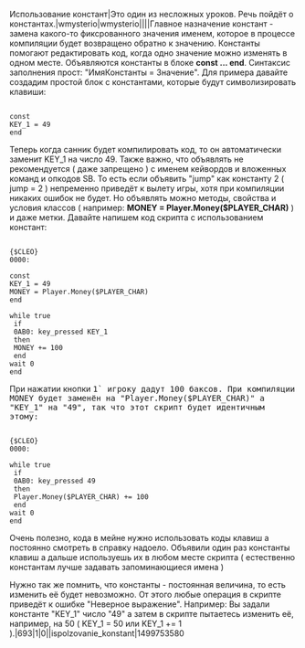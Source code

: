 Использование констант|Это один из несложных уроков. Речь пойдёт о константах.|wmysterio|wmysterio||||Главное назначение констант - замена какого-то фиксрованного значения именем, которое в процессе компиляции будет возвращено обратно к значению. Константы помогают редактировать код, когда одно значение можно изменять в одном месте. Объявляются константы в блоке **const ... end**. Синтаксис заполнения прост: "ИмяКонстанты = Значение". Для примера давайте создадим простой блок с константами, которые будут символизировать клавиши:


```

const
KEY_1 = 49
end
```



Теперь когда санник будет компилировать код, то он автоматически заменит KEY_1 на число 49. Также важно, что объявлять не рекомендуется ( даже запрещено ) с именем кейвордов и вложенных команд и опкодов SB. То есть если объявить "jump" как константу 2 ( jump = 2 ) непременно приведёт к вылету игры, хотя при компиляции никаких ошибок не будет. Но объявлять можно методы, свойства и условия классов ( например: **MONEY = Player.Money($PLAYER_CHAR)** ) и даже метки. Давайте напишем код скрипта с использованием констант:


```

{$CLEO}
0000:

const
KEY_1 = 49
MONEY = Player.Money($PLAYER_CHAR)
end

while true
 if
 0AB0: key_pressed KEY_1
 then
 MONEY += 100
 end
wait 0
end
```



При нажатии кнопки <kbd>1` игроку дадут 100 баксов. При компиляции MONEY будет заменён на "Player.Money($PLAYER_CHAR)" а "KEY_1" на "49", так что этот скрипт будет идентичным этому:


```

{$CLEO}
0000:

while true
 if
 0AB0: key_pressed 49
 then
 Player.Money($PLAYER_CHAR) += 100
 end
wait 0
end
```



Очень полезно, кода в мейне нужно использовать коды клавиш а постоянно смотреть в справку надоело. Объявили один раз константы клавиш а дальше используешь их в любом месте скрипта ( естественно константам лучше задавать запоминающиеся имена )

Нужно так же помнить, что константы - постоянная величина, то есть изменить её будет невозможно. От этого любые операция в скрипте приведёт к ошибке "Неверное выражение". Например: Вы задали константе "KEY_1" число "49" а затем в скрипте пытаетесь изменить её, например, на 50 ( KEY_1 = 50 или KEY_1 += 1 ).|693|1|0||ispolzovanie_konstant|1499753580